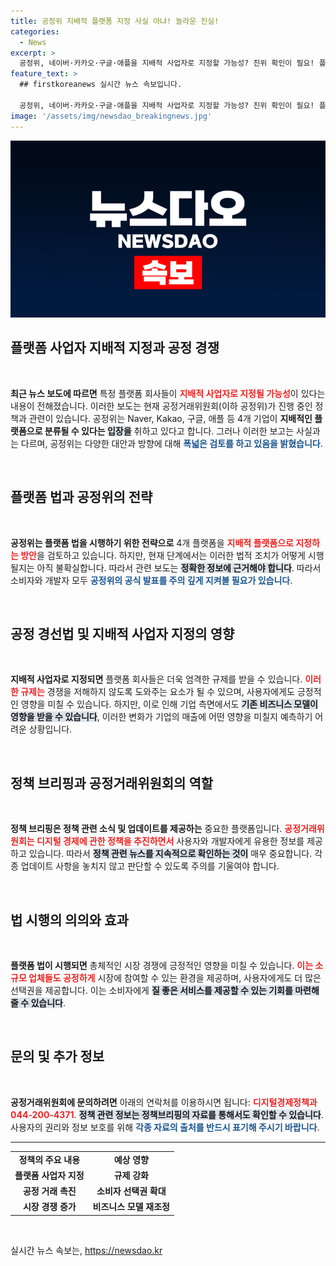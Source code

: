 ```yaml
---
title: 공정위 지배적 플랫폼 지정 사실 아냐! 놀라운 진실!
categories:
  - News
excerpt: >
  공정위, 네이버·카카오·구글·애플을 지배적 사업자로 지정할 가능성? 진위 확인이 필요! 플랫폼법의 향후 방향은?
feature_text: >
  ## firstkoreanews 실시간 뉴스 속보입니다.

  공정위, 네이버·카카오·구글·애플을 지배적 사업자로 지정할 가능성? 진위 확인이 필요! 플랫폼법의 향후 방향은?
image: '/assets/img/newsdao_breakingnews.jpg'
---
```


<p><img src="/assets/img/newsdao_breakingnews.jpg" alt="firstkoreanews 속보" /></p>

<h2 data-ke-size="size26">플랫폼 사업자 지배적 지정과 공정 경쟁</h2>

<p data-ke-size="size16">&nbsp;</p>

<p><b>최근 뉴스 보도에 따르면</b> 특정 플랫폼 회사들이 <b><span style="color: #ee2323;">지배적 사업자로 지정될 가능성</span></b>이 있다는 내용이 전해졌습니다. 이러한 보도는 현재 공정거래위원회(이하 공정위)가 진행 중인 정책과 관련이 있습니다. 공정위는 Naver, Kakao, 구글, 애플 등 4개 기업이 <b>지배적인 플랫폼으로 분류될 수 있다는 <span style="background-color: #21538527;">입장을</span></b> 취하고 있다고 합니다. 그러나 이러한 보고는 사실과는 다르며, 공정위는 다양한 대안과 방향에 대해 <b><span style="color: #1a5490;">폭넓은 검토를 하고 있음을 밝혔습니다</span></b>.</p>

<p data-ke-size="size16">&nbsp;</p>

<h2 data-ke-size="size26">플랫폼 법과 공정위의 전략</h2>

<p data-ke-size="size16">&nbsp;</p>

<p><b>공정위는 플랫폼 법을 시행하기 위한 전략으로</b> 4개 플랫폼을 <b><span style="color: #ee2323;">지배적 플랫폼으로 지정하는 방안</span></b>을 검토하고 있습니다. 하지만, 현재 단계에서는 이러한 법적 조치가 어떻게 시행될지는 아직 불확실합니다. 따라서 관련 보도는 <b><span style="background-color: #21538527;">정확한 정보에 근거해야 합니다</span></b>. 따라서 소비자와 개발자 모두 <b><span style="color: #1a5490;">공정위의 공식 발표를 주의 깊게 지켜볼 필요가 있습니다</span></b>.</p>

<p data-ke-size="size16">&nbsp;</p>

<h2 data-ke-size="size26">공정 경선법 및 지배적 사업자 지정의 영향</h2>

<p data-ke-size="size16">&nbsp;</p>

<p><b>지배적 사업자로 지정되면</b> 플랫폼 회사들은 더욱 엄격한 규제를 받을 수 있습니다. <b><span style="color: #ee2323;">이러한 규제는</span></b> 경쟁을 저해하지 않도록 도와주는 요소가 될 수 있으며, 사용자에게도 긍정적인 영향을 미칠 수 있습니다. 하지만, 이로 인해 기업 측면에서도 <b><span style="background-color: #21538527;">기존 비즈니스 모델이 영향을 받을 수 있습니다</span></b>, 이러한 변화가 기업의 매출에 어떤 영향을 미칠지 예측하기 어려운 상황입니다.</p>

<p data-ke-size="size16">&nbsp;</p>

<h2 data-ke-size="size26">정책 브리핑과 공정거래위원회의 역할</h2>

<p data-ke-size="size16">&nbsp;</p>

<p><b>정책 브리핑은 정책 관련 소식 및 업데이트를 제공하는</b> 중요한 플랫폼입니다. <b><span style="color: #ee2323;">공정거래위원회는 디지털 경제에 관한 정책을 추진하면서</span></b> 사용자와 개발자에게 유용한 정보를 제공하고 있습니다. 따라서 <b><span style="background-color: #21538527;">정책 관련 뉴스를 지속적으로 확인하는 것이</span></b> 매우 중요합니다. 각종 업데이트 사항을 놓치지 않고 판단할 수 있도록 주의를 기울여야 합니다.</p>

<p data-ke-size="size16">&nbsp;</p>

<h2 data-ke-size="size26">법 시행의 의의와 효과</h2>

<p data-ke-size="size16">&nbsp;</p>

<p><b>플랫폼 법이 시행되면</b> 총체적인 시장 경쟁에 긍정적인 영향을 미칠 수 있습니다. <b><span style="color: #ee2323;">이는 소규모 업체들도 공정하게</span></b> 시장에 참여할 수 있는 환경을 제공하며, 사용자에게도 더 많은 선택권을 제공합니다. 이는 소비자에게 <b><span style="background-color: #21538527;">질 좋은 서비스를 제공할 수 있는 기회를 마련해 줄 수 있습니다</span></b>.</p>

<p data-ke-size="size16">&nbsp;</p>

<h2 data-ke-size="size26">문의 및 추가 정보</h2>

<p data-ke-size="size16">&nbsp;</p>

<p><b>공정거래위원회에 문의하려면</b> 아래의 연락처를 이용하시면 됩니다: <b><span style="color: #ee2323;">디지털경제정책과 044-200-4371</span></b>. <b><span style="background-color: #21538527;">정책 관련 정보는 정책브리핑의 자료를 통해서도 확인할 수 있습니다</span></b>. 사용자의 권리와 정보 보호를 위해 <b><span style="color: #1a5490;">각종 자료의 출처를 반드시 표기해 주시기 바랍니다</span></b>.</p>

<hr />

<table style="width: 100%; border-collapse: collapse;">
<tr>
<td style="text-align: center; height: 17px;"><b>정책의 주요 내용</b></td>
<td style="text-align: center; height: 17px;"><b>예상 영향</b></td>
</tr>
<tr>
<td style="text-align: center; height: 17px;"><b>플랫폼 사업자 지정</b></td>
<td style="text-align: center; height: 17px;"><b>규제 강화</b></td>
</tr>
<tr>
<td style="text-align: center; height: 17px;"><b>공정 거래 촉진</b></td>
<td style="text-align: center; height: 17px;"><b>소비자 선택권 확대</b></td>
</tr>
<tr>
<td style="text-align: center; height: 17px;"><b>시장 경쟁 증가</b></td>
<td style="text-align: center; height: 17px;"><b>비즈니스 모델 재조정</b></td>
</tr>
</table>

<p data-ke-size="size16">&nbsp;</p>
실시간 뉴스 속보는, <a href="https://newsdao.kr" rel="dofollow">https://newsdao.kr</a>


